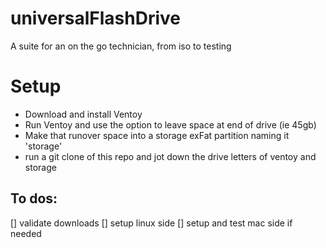 # universalFlashDrive
A suite for an on the go technician, from iso to testing


# Setup
- Download and install Ventoy
- Run Ventoy and use the option to leave space at end of drive (ie 45gb)
- Make that runover space into a storage exFat partition naming it 'storage'
- run a git clone of this repo and jot down the drive letters of ventoy and storage



## To dos:
[] validate downloads 
[] setup linux side
[] setup and test mac side if needed